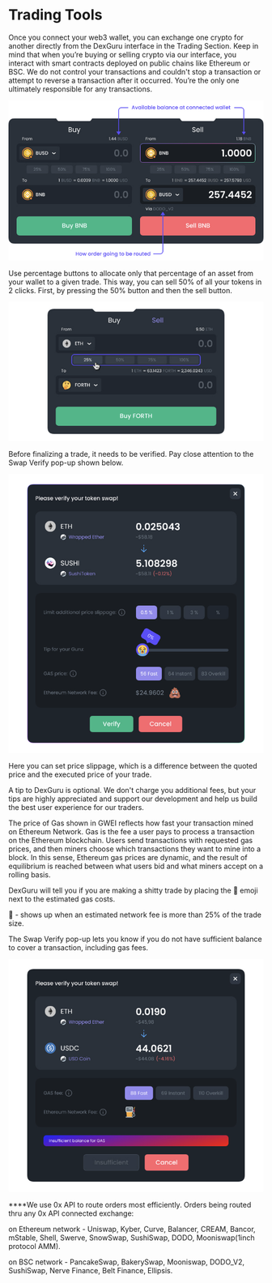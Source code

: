 # Trading Tools

Once you connect your web3 wallet, you can exchange one crypto for another directly from the DexGuru interface in the Trading Section. Keep in mind that when you’re buying or selling crypto via our interface, you interact with smart contracts deployed on public chains like Ethereum or BSC. We do not control your transactions and couldn't stop a transaction or attempt to reverse a transaction after it occurred. You’re the only one ultimately responsible for any transactions.  

![](../.gitbook/assets/image%20%287%29.png)

Use percentage buttons to allocate only that percentage of an asset from your wallet to a given trade. This way, you can sell 50% of all your tokens in 2 clicks. First, by pressing the 50% button and then the sell button. 

![Percentage buttons](../.gitbook/assets/image%20%283%29.png)

Before finalizing a trade, it needs to be verified. Pay close attention to the Swap Verify pop-up shown below.  


![Swap Verify](../.gitbook/assets/image%20%284%29.png)

Here you can set price slippage, which is a difference between the quoted price and the executed price of your trade.

A tip to DexGuru is optional. We don't charge you additional fees, but your tips are highly appreciated and support our development and help us build the best user experience for our traders. 

The price of Gas shown in GWEI reflects how fast your transaction mined on Ethereum Network. Gas is the fee a user pays to process a transaction on the Ethereum blockchain. Users send transactions with requested gas prices, and then miners choose which transactions they want to mine into a block. In this sense, Ethereum gas prices are dynamic, and the result of equilibrium is reached between what users bid and what miners accept on a rolling basis.

DexGuru will tell you if you are making a shitty trade by placing the 💩 emoji next to the estimated gas costs. 

💩 - shows up when an estimated network fee is more than 25% of the trade size.

The Swap Verify pop-up lets you know if you do not have sufficient balance to cover a transaction, including gas fees. 

![](../.gitbook/assets/image%20%286%29.png)

  
****We use 0x API to route orders most efficiently. Orders being routed thru any 0x API connected exchange: 

on Ethereum network - Uniswap, Kyber, Curve, Balancer, CREAM, Bancor, mStable, Shell, Swerve, SnowSwap, SushiSwap, DODO, Mooniswap\(1inch protocol AMM\).

on BSC network - PancakeSwap, BakerySwap, Mooniswap, DODO\_V2, SushiSwap, Nerve Finance, Belt Finance, Ellipsis. 

